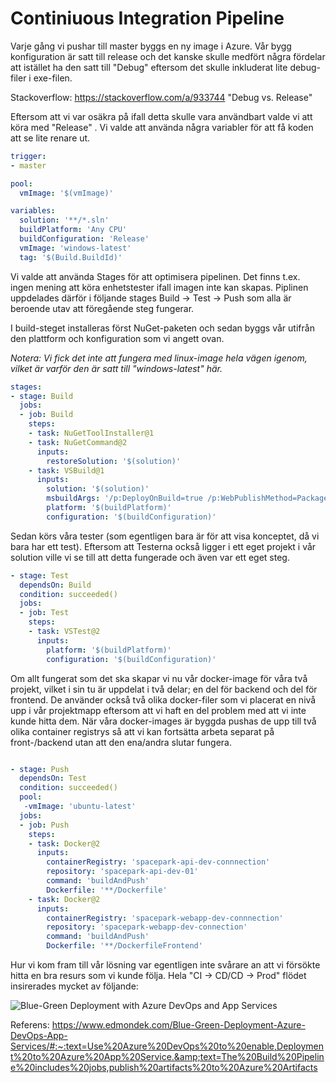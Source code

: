 # Continiuous Integration Pipeline

Varje gång vi pushar till master byggs en ny image i Azure.  Vår bygg konfiguration är satt till release och det kanske skulle medfört några fördelar att istället ha den satt till "Debug" eftersom det skulle inkluderat lite debug-filer i exe-filen.

Stackoverflow: https://stackoverflow.com/a/933744	"Debug vs. Release"

Eftersom att vi var osäkra på ifall detta skulle vara användbart valde vi att köra med "Release" . Vi valde att använda några variabler för att få koden att se lite renare ut. 

```yaml
trigger:
- master

pool:
  vmImage: '$(vmImage)'

variables:
  solution: '**/*.sln'
  buildPlatform: 'Any CPU'
  buildConfiguration: 'Release'
  vmImage: 'windows-latest'
  tag: '$(Build.BuildId)'
```

Vi valde att använda Stages för att optimisera pipelinen. Det finns t.ex. ingen mening att köra enhetstester ifall imagen inte kan skapas. Piplinen uppdelades därför i följande stages Build -> Test -> Push som alla är beroende utav att föregående steg fungerar.

I build-steget installeras först NuGet-paketen och sedan byggs vår utifrån den plattform och konfiguration som vi angett ovan.

*Notera: Vi fick det inte att fungera med linux-image hela vägen igenom, vilket är varför den är satt till "windows-latest" här.*

```Yaml
stages:
- stage: Build
  jobs:
  - job: Build
    steps:
    - task: NuGetToolInstaller@1
    - task: NuGetCommand@2
      inputs:
        restoreSolution: '$(solution)'
    - task: VSBuild@1
      inputs:
        solution: '$(solution)'
        msbuildArgs: '/p:DeployOnBuild=true /p:WebPublishMethod=Package /p:PackageAsSingleFile=true /p:SkipInvalidConfigurations=true /p:DesktopBuildPackageLocation="$(build.artifactStagingDirectory)\WebApp.zip" /p:DeployIisAppPath="Default Web Site"'
        platform: '$(buildPlatform)'
        configuration: '$(buildConfiguration)'
```

Sedan körs våra tester (som egentligen bara är för att visa konceptet, då vi bara har ett test). Eftersom att Testerna också ligger i ett eget projekt i vår solution ville vi se till att detta fungerade och även var ett eget steg.

```yaml
- stage: Test
  dependsOn: Build
  condition: succeeded()
  jobs:
  - job: Test
    steps:
    - task: VSTest@2
      inputs:
        platform: '$(buildPlatform)'
        configuration: '$(buildConfiguration)'
```

Om allt fungerat som det ska skapar vi nu vår docker-image för våra två projekt, vilket i sin tu är uppdelat i två delar; en del för backend och del för frontend. De använder också två olika docker-filer som vi placerat en nivå upp i vår projektmapp eftersom att vi haft en del problem med att vi inte kunde hitta dem. När våra docker-images är byggda pushas de upp till två olika container registrys så att vi kan fortsätta arbeta separat på front-/backend utan att den ena/andra slutar fungera.

```yaml

- stage: Push
  dependsOn: Test
  condition: succeeded()
  pool:
   -vmImage: 'ubuntu-latest'
  jobs:
  - job: Push
    steps:
    - task: Docker@2
      inputs:
        containerRegistry: 'spacepark-api-dev-connnection'
        repository: 'spacepark-api-dev-01'
        command: 'buildAndPush'
        Dockerfile: '**/Dockerfile'
    - task: Docker@2
      inputs:
        containerRegistry: 'spacepark-webapp-dev-connnection'
        repository: 'spacepark-webapp-dev-connection'
        command: 'buildAndPush'
        Dockerfile: '**/DockerfileFrontend'
```

Hur vi kom fram till vår lösning var egentligen inte svårare an att vi försökte hitta en bra resurs som vi kunde följa. Hela "CI -> CD/CD -> Prod" flödet insirerades mycket av följande: 

![Blue-Green Deployment with Azure DevOps and App Services](https://www.edmondek.com/images/blue_green_azure_devops_app_service.png)

Referens: https://www.edmondek.com/Blue-Green-Deployment-Azure-DevOps-App-Services/#:~:text=Use%20Azure%20DevOps%20to%20enable,Deployment%20to%20Azure%20App%20Service.&amp;text=The%20Build%20Pipeline%20includes%20jobs,publish%20artifacts%20to%20Azure%20Artifacts

